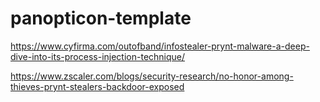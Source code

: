 # panopticon-template

https://www.cyfirma.com/outofband/infostealer-prynt-malware-a-deep-dive-into-its-process-injection-technique/

https://www.zscaler.com/blogs/security-research/no-honor-among-thieves-prynt-stealers-backdoor-exposed
